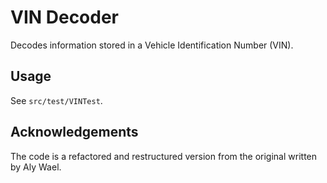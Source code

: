 # VIN Decoder

Decodes information stored in a Vehicle Identification Number (VIN).

## Usage
See `src/test/VINTest`.

## Acknowledgements
The code is a refactored and restructured version from the original written by Aly Wael.
